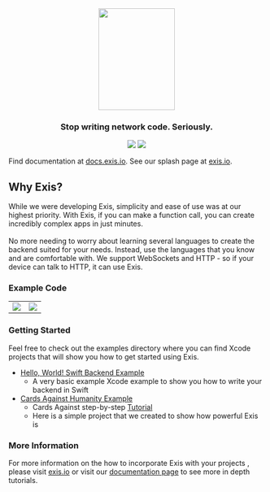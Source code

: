 
<div align="center">
  <img src ="utils/assetsexis-logo.png" height="200" width="150" /> <br>
  <h3>Stop writing network code. Seriously.</h3>

</div>
<div align="center">
  <img src="https://img.shields.io/badge/OS-iOS%209-brightgreen.svg">
  <img src="https://img.shields.io/badge/language-Swift%202-brightgreen.svg">
</div>

Find documentation at [docs.exis.io](http://docs.exis.io). See our splash page at [exis.io](exis.io). 

## Why Exis?
While we were developing Exis, simplicity and ease of use was at our highest priority.  With Exis, if you can make a function call, you can create incredibly complex apps in just minutes.<br><br>
No more needing to worry about learning several languages to create the backend suited for your needs.  Instead, use the languages that you know and are comfortable with.  We support WebSockets and HTTP - so if your device can talk to HTTP, it can use Exis.

### Example Code

<table align="center" border="0">

<tr>
<td> <img src="utils/assetscontainerAgent.png"> </td>
<td> <img src="utils/assetsriffleAgent.png"> </td>
</tr>

</table>

### Getting Started
Feel free to check out the examples directory where you can find Xcode projects that will show you how to get started using Exis.
* [Hello, World! Swift Backend Example](https://github.com/exis-io/Exis/tree/master/swift/example)
  * A very basic example Xcode example to show you how to write your backend in Swift
* [Cards Against Humanity Example](https://github.com/exis-io/CardsAgainst)
	* Cards Against step-by-step [Tutorial](http://docs.exis.io/#/pages/samples/SwiftCardsTutorial.md)
	* Here is a simple project that we created to show how powerful Exis is

### More Information
For more information on the how to incorporate Exis with your projects , please visit [exis.io](http://exis.io) or visit our [documentation page](http://docs.exis.io/#/pages/general/Home.md) to see more in depth tutorials.

<!-- 
Notes on setting up environment from scratch

Cloning 
	- Install pip
		- Install docopt (make a requirements.txt?)
	- Install Go (use GVM or godeps?)

	- Set GOPATH
	- Get gopy
	- Get gopherjs

Building
	- Install gopy
-->

